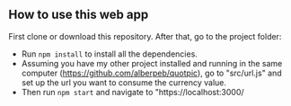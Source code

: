 
## How to use this web app

First clone or download this repository. After that, go to the project folder:

* Run `npm install` to install all the dependencies.
* Assuming you have my other project installed and running in the same computer (https://github.com/alberpeb/quotpic), go to "src/url.js" and set up the url you want to consume the currency value.
* Then run `npm start` and navigate to "https://localhost:3000/ 

